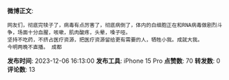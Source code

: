 **微博正文**: 
```
网友们，彻底完犊子了，病毒有点厉害了，彻底病倒了，体内的白细胞正在和RNA病毒做剧烈斗争，场面十分血腥，咳嗽，肌肉酸疼，头晕，嗓子哑。
坚持不吃药，不挤占医疗资源，把医疗资源留给更有需要的人，牺牲小我。成就大我。
今明两晚不直播。 成都
```
**发布时间**: 2023-12-06 16:13:00
**发布工具**: iPhone 15 Pro
**点赞数**: 70
**转发数**: 0
**评论数**: 13
